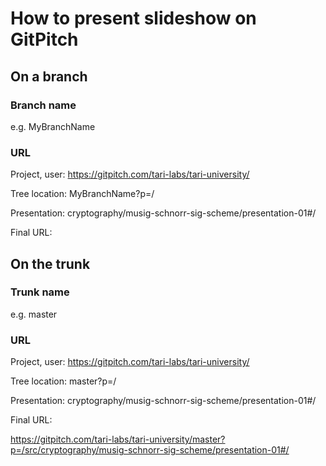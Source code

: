 # How to present slideshow on GitPitch

## On a branch
### Branch name 
e.g. MyBranchName

### URL
Project, user:   https://gitpitch.com/tari-labs/tari-university/

Tree location:   MyBranchName?p=/

Presentation:   cryptography/musig-schnorr-sig-scheme/presentation-01#/

Final URL:
## On the trunk
### Trunk name
e.g. master
### URL
Project, user:   https://gitpitch.com/tari-labs/tari-university/

Tree location:   master?p=/

Presentation:    cryptography/musig-schnorr-sig-scheme/presentation-01#/

Final URL:

https://gitpitch.com/tari-labs/tari-university/master?p=/src/cryptography/musig-schnorr-sig-scheme/presentation-01#/
